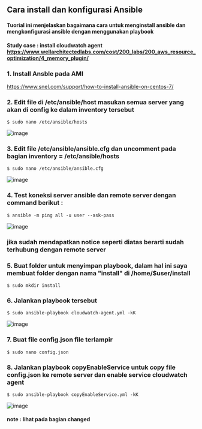 ## Cara install dan konfigurasi Ansible
#### Tuorial ini menjelaskan bagaimana cara untuk menginstall ansible dan mengkonfigurasi ansible dengan menggunakan playbook
#### Study case : install cloudwatch agent https://www.wellarchitectedlabs.com/cost/200_labs/200_aws_resource_optimization/4_memory_plugin/

### 1. Install Ansble pada AMI 
https://www.snel.com/support/how-to-install-ansible-on-centos-7/


### 2. Edit file di /etc/ansible/host masukan semua server yang akan di config ke dalam inventory tersebut
```
$ sudo nano /etc/ansible/hosts
```

![image](https://user-images.githubusercontent.com/80587939/134163104-b00f6075-40c4-4a50-91de-cc8b22397b2f.png)



### 3. Edit file /etc/ansible/ansible.cfg dan uncomment pada bagian inventory = /etc/ansible/hosts
```
$ sudo nano /etc/ansible/ansible.cfg
```

![image](https://user-images.githubusercontent.com/80587939/134163706-409b7b60-9c1d-4dd7-8dc6-b3461cb5b9f8.png)


### 4. Test koneksi server ansible dan remote server dengan command berikut :
```
$ ansible -m ping all -u user --ask-pass
```

![image](https://user-images.githubusercontent.com/80587939/134164363-901d9831-2f45-4c77-822f-d20014f5af50.png)
### jika sudah mendapatkan notice seperti diatas berarti sudah terhubung dengan remote server


### 5. Buat folder untuk menyimpan playbook, dalam hal ini saya membuat folder dengan nama "install" di /home/$user/install
```
$ sudo mkdir install
```

### 6. Jalankan playbook tersebut
```
$ sudo ansible-playbook cloudwatch-agent.yml -kK
```
![image](https://user-images.githubusercontent.com/80587939/134174189-cb3e58b7-425a-4995-88ea-5745b42ad1ae.png)


### 7. Buat file config.json file terlampir
```
$ sudo nano config.json
```

### 8. Jalankan playbook copyEnableService untuk copy file config.json ke remote server dan enable service cloudwatch agent
```
$ sudo ansible-playbook copyEnableService.yml -kK
```
![image](https://user-images.githubusercontent.com/80587939/134176406-8437a2ea-c1cb-4581-a0c9-75786aab07f7.png)

#### note : lihat pada bagian changed
